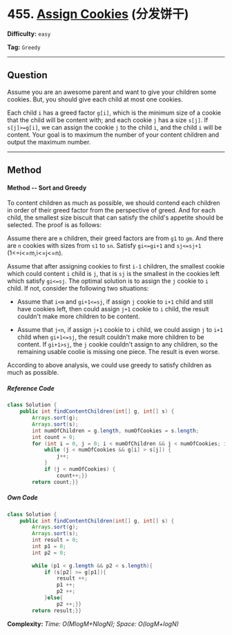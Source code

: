 # 455. [Assign Cookies][AC] (分发饼干)

[AC]: https://leetcode-cn.com/problems/assign-cookies/

**Difficulty:** `easy`

**Tag:** `Greedy`

------

## Question

Assume you are an awesome parent and want to give your children some cookies. But, you should give each child at most one cookies.

Each child `i` has a greed factor `g[i]`, which is the minimum size of a cookie that the child will be content with; and each cookie `j` has a size `s[j]`. If `s[j]>=g[i]`, we can assign the cookie `j` to the child `i`, and the child `i` will be content. Your goal is to maximum the number of your content children and output the maximum number.

------

## Method

#### Method -- Sort and Greedy

To content children as much as possible, we should contend each children in order of their greed factor from the perspective of greed. And for each child, the smallest size biscuit that can satisfy the child's appetite should be selected. The proof is as follows:

Assume there are `m` children, their greed factors are from `g1` to `gm`. And there are `n` cookies with sizes from `s1` to `sn`. Satisfy `gi<=gi+1` and `sj<=sj+1` (1<=i<=m,i<=j<=n).

Assume that after assigning cookies to first `i-1` children, the smallest cookie which could content `i` child is `j`, that is `sj` is the smallest in the cookies left which satisfy `gi<=sj`. The optimal solution is to assign the `j` cookie to `i` child. If not, consider the following two situations:

- Assume that `i<m` and `gi+1<=sj`, if assign `j` cookie to `i+1` child and still have cookies left, then could assign `j+1` cookie to `i` child, the result couldn't make more children to be content.

- Assume that `j<n`, if assign `j+1` cookie to `i` child, we could assign `j` to `i+1` child when `gi+1<=sj`, the result couldn't make more children to be content. If `gi+1>sj`, the `j` cookie couldn't assign to any children, so the remaining usable coolie is missing one piece. The result is even worse.

According to above analysis, we could use greedy to satisfy children as much as possible.

##### Reference Code

```java
class Solution {
    public int findContentChildren(int[] g, int[] s) {
        Arrays.sort(g);
        Arrays.sort(s);
        int numOfChildren = g.length, numOfCookies = s.length;
        int count = 0;
        for (int i = 0, j = 0; i < numOfChildren && j < numOfCookies; i++, j++) {
            while (j < numOfCookies && g[i] > s[j]) {
                j++;
            }
            if (j < numOfCookies) {
                count++;}}
        return count;}}
```

##### Own Code

```java
class Solution {
    public int findContentChildren(int[] g, int[] s) {
        Arrays.sort(g);
        Arrays.sort(s);
        int result = 0;
        int p1 = 0;
        int p2 = 0;
        
        while (p1 < g.length && p2 < s.length){
            if (s[p2] >= g[p1]){
                result ++;
                p1 ++;
                p2 ++;
            }else{
                p2 ++;}}
        return result;}}
```

**Complexity:** *Time: O(MlogM+NlogN); Space: O(logM+logN)*